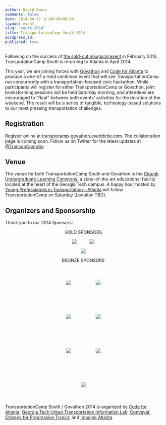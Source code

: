 ```yaml
---
author: David Emory
comments: false
date: 2014-04-12 12:00:00+00:00
layout: event
slug: "south-2014"
title: TransportationCamp South 2014
wordpress_id:
published: true
---
```


Following on the success of [the sold-out inaugural event](http://clatl.com/freshloaf/archives/2013/02/13/transportationcamp-south-is-a-wonks-heaven) in February 2013, TranspotationCamp South is returning to Atlanta in April 2014.

This year, we are joining forces with [Govathon](http://govathon.com/) and [Code for Atlanta](http://www.codeforatlanta.org/) to produce a one-of-a-kind combined event that will see TransportationCamp run concurrently with a transportation-focused civic hackathon. While participants will register for either TransportationCamp or Govathon, joint brainstorming sessions will be held Saturday morning, and attendees are encouraged to "float" between both events' activities for the duration of the weekend. The result will be a series of tangible, technology-based solutions to our most pressing transportation challenges.

## Registration

Register online at [transpocamp-govathon.eventbrite.com](https://transpocamp-govathon.eventbrite.com). The collaboration page is coming soon. Follow us on Twitter for the latest updates at [@TranspoCampSo](https://twitter.com/transpocampso).

## Venue

The venue for both TransportationCamp South and Govathon is the [Clough Undergraduate Learning Commons](http://clough.gatech.edu/), a state-of-the-art educational facility located at the heart of the Georgia Tech campus. A happy hour hosted by [Young Professionals in Transportation - Atlanta](http://yptransportation.org/chapters/atlanta/) will follow TransportationCamp on Saturday (Location TBD).

## Organizers and Sponsorship

Thank you to our 2014 Sponsors:

<center>GOLD SPONSORS

<a href='http://www.google.com' target='_blank'><img src = "https://evbdn.eventbrite.com/s3-s3/eventlogos/23389130/googlelogo.png" style='vertical-align:middle; margin-right: 40px;'></a><a href='http://www.mailchimp.com' target='_blank'><img src = "https://evbdn.eventbrite.com/s3-s3/eventlogos/23389130/mailchimplogo.png" style='vertical-align:middle'></a>

<a href='http://www.nctspm.gatech.edu/' target='_blank'><img src = "https://evbdn.eventbrite.com/s3-s3/eventlogos/23389130/nctspmlogo.png" style='vertical-align:middle'></a>


BRONZE SPONSORS

<a href='http://www.airsage.com' target='_blank'><img src = "https://evbdn.eventbrite.com/s3-s3/eventlogos/23389130/airsagelogo.png" style='vertical-align:middle; margin: 40px;'></a><a href='http://www.atlantaregional.com' target='_blank'><img src = "https://evbdn.eventbrite.com/s3-s3/eventlogos/23389130/arclogo.png" style='vertical-align:middle; margin: 40px;'></a>

<a href='http://www.camsys.com' target='_blank'><img src = "https://evbdn.eventbrite.com/s3-s3/eventlogos/23389130/camsyslogo.png" style='vertical-align:middle; margin: 40px;'></a><a href='http://www.kwanzahall.com' target='_blank'><img src = "https://evbdn.eventbrite.com/s3-s3/eventlogos/23389130/kwanzalogo.png" style='vertical-align:middle; margin: 40px;'></a>

<a href='http://www.nmomentum.com' target='_blank'><img src = "https://evbdn.eventbrite.com/s3-s3/eventlogos/23389130/nmomentumlogo.png" style='vertical-align:middle; margin: 40px;'></a><a href='http://www.sierraclub.org' target='_blank'><img src = "https://evbdn.eventbrite.com/s3-s3/eventlogos/23389130/sclogo.png" style='vertical-align:middle; margin: 40px;'></a>

<a href='http://www.ridecell.com' target='_blank'><img src = "https://evbdn.eventbrite.com/s3-s3/eventlogos/23389130/ridecelllogo-1.png" style='vertical-align:middle; margin: 40px;'></a>


</center>


TransportationCamp South / Govathon 2014 is organized by [Code for Atlanta](http://www.codeforatlanta.org/), [Georgia Tech Urban Transportation Information Lab](http://util.gatech.edu/), [Conveyal](http://conveyal.com/), [Citizens for Progressive Transit](http://www.cfpt.org/), and [Imagine Atlanta](http://imagineatlanta.com/).


